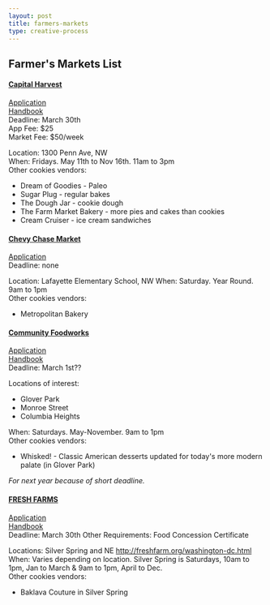 ```yaml
---
layout: post
title: farmers-markets
type: creative-process
---
```


<!-- #### []()
[Application]()  
[Handbook]()  
Deadline: March 30th

Location:   
When:   
Other cookies vendors:   -->

## Farmer's Markets List

#### [Capital Harvest](http://www.capitalharvestdc.com/)
[Application](https://static1.squarespace.com/static/553a6db2e4b06a81362e5028/t/5abbd8632b6a28c8f41e1d70/1522260067846/CHoP+Application+2018.pdf)  
[Handbook](https://static1.squarespace.com/static/553a6db2e4b06a81362e5028/t/5abbdf202b6a28c8f41fb4e1/1522261792677/2018+CHoP+Vendor+Handbook.pdf)  
Deadline: March 30th  
App Fee: $25  
Market Fee: $50/week

Location: 1300 Penn Ave, NW  
When: Fridays. May 11th to Nov 16th. 11am to 3pm  
Other cookies vendors:  
- Dream of Goodies - Paleo
- Sugar Plug - regular bakes
- The Dough Jar - cookie dough
- The Farm Market Bakery - more pies and cakes than cookies
- Cream Cruiser - ice cream sandwiches

#### [Chevy Chase Market](http://chevychasefarmersmarket.org/)
[Application](http://chevychasefarmersmarket.org/vendor-info/)  
Deadline: none  

Location: Lafayette Elementary School, NW
When: Saturday. Year Round. 9am to 1pm  
Other cookies vendors:  
- Metropolitan Bakery

#### [Community Foodworks](http://www.community-foodworks.org/)
[Application](http://www.community-foodworks.org/join/)  
[Handbook]()  
Deadline: March 1st??

Locations of interest:
  - Glover Park
  - Monroe Street
  - Columbia Heights

When: Saturdays. May-November. 9am to 1pm  
Other cookies vendors:   
- Whisked! - Classic American desserts updated for today's more modern palate (in Glover Park)

_For next year because of short deadline._
#### [FRESH FARMS](http://freshfarm.org/)
[Application]()  
[Handbook](http://freshfarm.org/uploads/3/5/9/8/35989215/rules_and_regs_2019_draft_final.pdf)  
Deadline: March 30th
Other Requirements: Food Concession Certificate

Locations: Silver Spring and NE http://freshfarm.org/washington-dc.html  
When: Varies depending on location. Silver Spring is Saturdays, 10am to 1pm, Jan to March & 9am to 1pm, April to Dec.  
Other cookies vendors:
- Baklava Couture in Silver Spring
